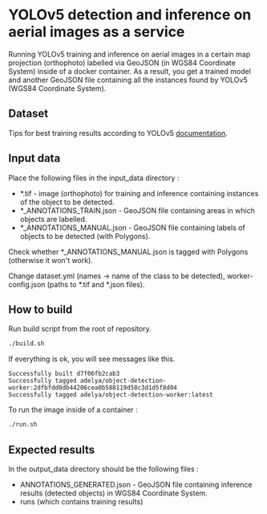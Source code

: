 # YOLOv5 detection and inference on aerial images as a service

Running YOLOv5 training and inference on aerial images in a certain map projection (orthophoto) labelled via GeoJSON (in WGS84 Coordinate System) inside of a docker container. 
As a result, you get a trained model and another GeoJSON file containing all the instances found by YOLOv5 (WGS84 Coordinate System).

## Dataset
Tips for best training results according to YOLOv5 [documentation](https://docs.ultralytics.com/tutorials/training-tips-best-results/).

## Input data
Place the following files in the input_data directory :
- *.tif - image (orthophoto) for training and inference containing instances of the object to be detected.
- *_ANNOTATIONS_TRAIN.json - GeoJSON file containing areas in which objects are labelled.
- *_ANNOTATIONS_MANUAL.json - GeoJSON file containing labels of objects to be detected (with Polygons).

Check whether *_ANNOTATIONS_MANUAL.json is tagged with Polygons (otherwise it won't work).

Change dataset.yml (names -> name of the class to be detected), worker-config.json (paths to *.tif and *.json files).


## How to build
Run build script from the root of repository.
```bash
./build.sh
```

If everything is ok, you will see messages like this. 
```
Successfully built d7f06fb2cab3
Successfully tagged adelya/object-detection-worker:2dfbfdd0db44206cea0b588119d58c3d1d5f8d04
Successfully tagged adelya/object-detection-worker:latest
```



To run the image inside of a container :
```bash
./run.sh
```


## Expected results
In the output_data directory should be the following files :
- ANNOTATIONS_GENERATED.json - GeoJSON file containing inference results (detected objects) in WGS84 Coordinate System.
- runs (which contains training results)
